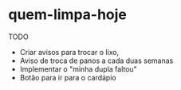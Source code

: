 # quem-limpa-hoje

TODO

- Criar avisos para trocar o lixo,
- Aviso de troca de panos a cada duas semanas
- Implementar o "minha dupla faltou"
- Botão para ir para o cardápio

